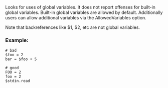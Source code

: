 Looks for uses of global variables.
It does not report offenses for built-in global variables.
Built-in global variables are allowed by default. Additionally
users can allow additional variables via the AllowedVariables option.

Note that backreferences like $1, $2, etc are not global variables.

### Example:
    # bad
    $foo = 2
    bar = $foo + 5

    # good
    FOO = 2
    foo = 2
    $stdin.read